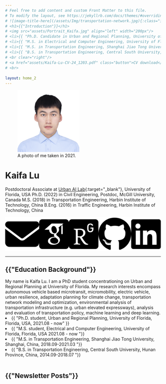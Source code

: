 ```yaml
---
# Feel free to add content and custom Front Matter to this file.
# To modify the layout, see https://jekyllrb.com/docs/themes/#overriding-theme-defaults
# ![image-title-here](/assets/Img/transportation-network.jpg){:class="img-responsive"}
# <h1>{{"Introduction"}}</h1>
# <img src="assets/Portrait_Kaifa.jpg" align="left" width="200px"/>
# <li>{{ "Ph.D. Candidate in Urban and Regional Planning, University of Florida, USA, 2021.08 - 2025.07(expected)" }}</li>
# <li>{{ "M.S. in Electrical and Computer Engineering, University of Florida, USA 2021.08 - 2024.08 "}}</li>
# <li>{{ "M.S. in Transportation Engineering, Shanghai Jiao Tong University, China, 2018.09-2021.03 "}}</li>
# <li>{{ "B.S. in Transportation Engineering, Central South University, China, 2014.09-2018.07 "}}</li>
# <br clear="right"/>
# <a href="assets/Kaifa-Lu-CV-24_1203.pdf" class="button">CV download</a>
# <br>

layout: home_2
---
```


<figure class="left">
  <img src="assets/Portrait_Kaifa.jpg" width="200" alt="My portrait"/>
  <figcaption>A photo of me taken in 2021. </figcaption>
</figure>

# Kaifa Lu

Postdoctoral Associate at [Urban AI Lab](http://urbanailab.com//){:target="_blank"}, University of Florida, USA
Ph.D. (2022) in Civil Engineering, Postdoc, McGill University, Canada
M.S. (2018) in Transportation Engineering, Harbin Institute of Technology, China
B.Eng. (2016) in Traffic Engineering, Harbin Institute of Technology, China

<div style="display: flex; align-items: center;">
<a href="mailto:kaifa.lu@ufl.edu" target="_blank">
<img src="assets/envelope-solid.svg" alt="Email" class="icon" title="Email me" style="margin-right:3px">
</a>

<a href="https://scholar.google.com/citations?hl=en&user=a8eAKS8AAAAJ" target="_blank">
<img src="assets/google-scholar-square.svg" alt="Google Scholar" class="icon" title="Visit Google Scholar" style="margin-right:3px">
</a>

<a href="https://www.researchgate.net/profile/Lu-Kaifa" target="_blank">
<img src="assets/researchgate-square.svg" alt="ResearchGate" class="icon" title="Visit ResearchGate" style="margin-right:3px">
</a>

<a href="https://github.com/kaifalu917" target="_blank">
<img src="assets/github-brands-solid.svg" alt="GitHub" class="icon" title="Visit GitHub" style="margin-right:3px">
</a>

<a href="https://www.linkedin.com/in/kaifa-lu-828676225/" target="_blank">
<img src="assets/linkedin-brands-solid.svg" alt="LinkedIn" class="icon" title="Visit LinkedIn" style="margin-right:3px">
</a>
</div>

-----------
<h2>{{"Education Background"}}</h2>
My name is Kaifa Lu. I am a PhD student concentrationing on Urban and Regional Planning at University of Florida. My research interests encompass autonomous vehicle based microtransit, micromobility, electric vehicle, urban resilience, adaptation planning for climate change, transportation network modeling and optimization, environmental analysis of transportation infrastructure (e.g. urban elevated expressways), analysis and evaluation of transportation policy, machine learning and deep learning.
<li>{{ "Ph.D. student, Urban and Regional Planning, University of Florida, Florida, USA, 2021.08 - now" }}</li>
<li>{{ "M.S. student, Electrical and Computer Engineering, University of Florida, Florida, USA 2021.08 - now "}}</li>
<li>{{ "M.S. in Transportation Engineering, Shanghai Jiao Tong University, Shanghai, China, 2018.09-2021.03 "}}</li>
<li>{{ "B.S. in Transportation Engineering, Central South University, Hunan Province, China, 2014.09-2018.07 "}}</li>
<br>
<h2>{{"Newsletter Posts"}}</h2>
